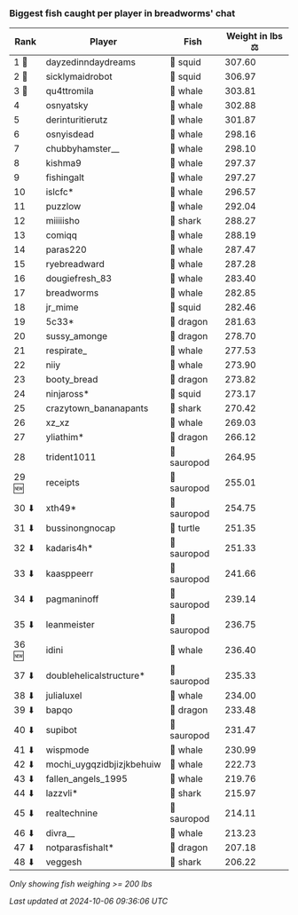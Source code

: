 ### Biggest fish caught per player in breadworms' chat
| Rank | Player | Fish | Weight in lbs ⚖️ |
|------|--------|-----------|---------|
| 1 🥇  | dayzedinndaydreams | 🦑 squid | 307.60 |
| 2 🥈  | sicklymaidrobot | 🦑 squid | 306.97 |
| 3 🥉  | qu4ttromila | 🐳 whale | 303.81 |
| 4  | osnyatsky | 🐳 whale | 302.88 |
| 5  | derinturitierutz | 🐳 whale | 301.87 |
| 6  | osnyisdead | 🐳 whale | 298.16 |
| 7  | chubbyhamster__ | 🐳 whale | 298.10 |
| 8  | kishma9 | 🐳 whale | 297.37 |
| 9  | fishingalt | 🐳 whale | 297.27 |
| 10  | islcfc* | 🐳 whale | 296.57 |
| 11  | puzzlow | 🐳 whale | 292.04 |
| 12  | miiiiisho | 🦈 shark | 288.27 |
| 13  | comiqq | 🐳 whale | 288.19 |
| 14  | paras220 | 🐳 whale | 287.47 |
| 15  | ryebreadward | 🐳 whale | 287.28 |
| 16  | dougiefresh_83 | 🐳 whale | 283.40 |
| 17  | breadworms | 🐳 whale | 282.85 |
| 18  | jr_mime | 🦑 squid | 282.46 |
| 19  | 5c33* | 🐉 dragon | 281.63 |
| 20  | sussy_amonge | 🐉 dragon | 278.70 |
| 21  | respirate_ | 🐳 whale | 277.53 |
| 22  | niiy | 🐳 whale | 273.90 |
| 23  | booty_bread | 🐉 dragon | 273.82 |
| 24  | ninjaross* | 🦑 squid | 273.17 |
| 25  | crazytown_bananapants | 🦈 shark | 270.42 |
| 26  | xz_xz | 🐳 whale | 269.03 |
| 27  | yliathim* | 🐉 dragon | 266.12 |
| 28  | trident1011 | 🦕 sauropod | 264.95 |
| 29 🆕 | receipts | 🦕 sauropod | 255.01 |
| 30 ⬇ | xth49* | 🦕 sauropod | 254.75 |
| 31 ⬇ | bussinongnocap | 🐢 turtle | 251.35 |
| 32 ⬇ | kadaris4h* | 🦕 sauropod | 251.33 |
| 33 ⬇ | kaasppeerr | 🦕 sauropod | 241.66 |
| 34 ⬇ | pagmaninoff | 🦕 sauropod | 239.14 |
| 35 ⬇ | leanmeister | 🦕 sauropod | 236.75 |
| 36 🆕 | idini | 🐳 whale | 236.40 |
| 37 ⬇ | doublehelicalstructure* | 🦕 sauropod | 235.33 |
| 38 ⬇ | julialuxel | 🐳 whale | 234.00 |
| 39 ⬇ | bapqo | 🐉 dragon | 233.48 |
| 40 ⬇ | supibot | 🦕 sauropod | 231.47 |
| 41 ⬇ | wispmode | 🐳 whale | 230.99 |
| 42 ⬇ | mochi_uygqzidbjizjkbehuiw | 🐳 whale | 222.73 |
| 43 ⬇ | fallen_angels_1995 | 🐳 whale | 219.76 |
| 44 ⬇ | lazzvli* | 🦈 shark | 215.97 |
| 45 ⬇ | realtechnine | 🦕 sauropod | 214.11 |
| 46 ⬇ | divra__ | 🐳 whale | 213.23 |
| 47 ⬇ | notparasfishalt* | 🐉 dragon | 207.18 |
| 48 ⬇ | veggesh | 🦈 shark | 206.22 |

_Only showing fish weighing >= 200 lbs_

_Last updated at 2024-10-06 09:36:06 UTC_